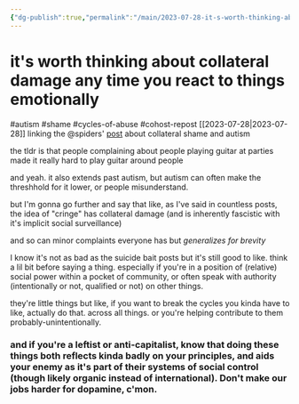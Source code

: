 ```yaml
---
{"dg-publish":true,"permalink":"/main/2023-07-28-it-s-worth-thinking-about-collateral-damage-any-time-you-react-to-things-emotionally/","noteIcon":"","created":"2023-08-09T14:49:42.474-04:00","updated":"2023-10-06T22:49:20.430-04:00"}
---
```


# it's worth thinking about collateral damage any time you react to things emotionally
#autism #shame #cycles-of-abuse #cohost-repost
[[2023-07-28\|2023-07-28]]
linking the @spiders' [post](https://cohost.org/spiders/post/2250541-explaining-to-my-fri) about collateral shame and autism

the tldr is that people complaining about people playing guitar at parties made it really hard to play guitar around people

and yeah. it also extends past autism, but autism can often make the threshhold for it lower, or people misunderstand.

but I'm gonna go further and say that like, as I've said in countless posts, the idea of "cringe" has collateral damage (and is inherently fascistic with it's implicit social surveillance)

and so can minor complaints everyone has but _generalizes for brevity_

I know it's not as bad as the suicide bait posts but it's still good to like. think a lil bit before saying a thing. especially if you're in a position of (relative) social power within a pocket of community, or often speak with authority (intentionally or not, qualified or not) on other things.

they're little things but like, if you want to break the cycles you kinda have to like, actually do that. across all things. or you're helping contribute to them probably-unintentionally.

### and if you're a leftist or anti-capitalist, know that doing these things both reflects kinda badly on your principles, and aids your enemy as it's part of their systems of social control (though likely organic instead of international). Don't make our jobs harder for dopamine, c'mon.